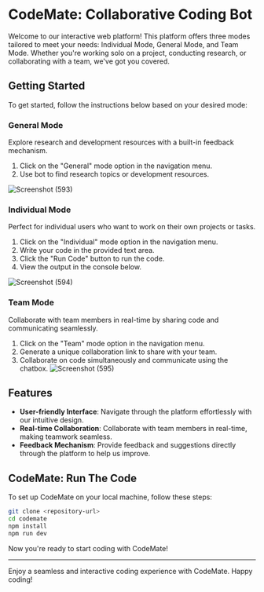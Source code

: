 # CodeMate: Collaborative Coding Bot

Welcome to our interactive web platform! This platform offers three modes tailored to meet your needs: Individual Mode, General Mode, and Team Mode. Whether you're working solo on a project, conducting research, or collaborating with a team, we've got you covered.

## Getting Started

To get started, follow the instructions below based on your desired mode:

### General Mode

Explore research and development resources with a built-in feedback mechanism.

1. Click on the "General" mode option in the navigation menu.
2. Use bot to find research topics or development resources.

 ![Screenshot (593)](https://github.com/user-attachments/assets/0f07dcbb-eeb0-4fc0-b14d-86c1ace1f499)

### Individual Mode

Perfect for individual users who want to work on their own projects or tasks.

1. Click on the "Individual" mode option in the navigation menu.
2. Write your code in the provided text area.
3. Click the "Run Code" button to run the code.
4. View the output in the console below.
   
![Screenshot (594)](https://github.com/user-attachments/assets/cdd59712-3736-44d3-b74c-cfd8b2d20462)



### Team Mode

Collaborate with team members in real-time by sharing code and communicating seamlessly.

1. Click on the "Team" mode option in the navigation menu.
2. Generate a unique collaboration link to share with your team.
3. Collaborate on code simultaneously and communicate using the chatbox.
   ![Screenshot (595)](https://github.com/user-attachments/assets/c0e32978-20ee-4050-aec7-9941fb80812a)


## Features

- **User-friendly Interface**: Navigate through the platform effortlessly with our intuitive design.
- **Real-time Collaboration**: Collaborate with team members in real-time, making teamwork seamless.
- **Feedback Mechanism**: Provide feedback and suggestions directly through the platform to help us improve.

## CodeMate: Run The Code

To set up CodeMate on your local machine, follow these steps:

```bash
git clone <repository-url>
cd codemate
npm install
npm run dev
```

Now you're ready to start coding with CodeMate!

---

Enjoy a seamless and interactive coding experience with CodeMate. Happy coding!
